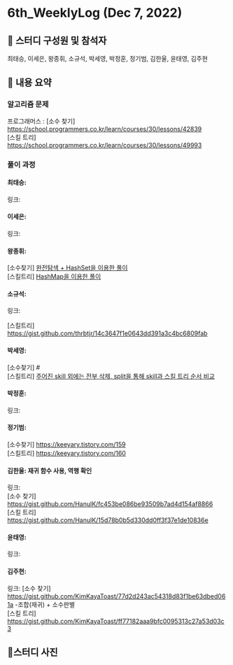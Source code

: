 # 6th_WeeklyLog (Dec 7, 2022) <br>

## 🔻 스터디 구성원 및 참석자 <br>
최태승, 이세은, 왕종휘, 소규석, 박세영, 박정훈, 정기범, 김한울, 윤태영, 김주현


## 🔻 내용 요약 <br>

### 알고리즘 문제
프로그래머스 : [소수 찾기]  https://school.programmers.co.kr/learn/courses/30/lessons/42839 <br>
               [스킬 트리] https://school.programmers.co.kr/learn/courses/30/lessons/49993

### 풀이 과정

#### 최태승:
링크:

#### 이세은: 
링크: 

#### 왕종휘:
[소수찾기] <a href="https://gist.github.com/woowang789/7c5cf55b9d854cf6fc02a68153f58dad">완전탐색 + HashSet을 이용한 풀이</a> <br>
[스킬트리] <a href="https://gist.github.com/woowang789/09b0b1d73748d28682a8ada179d28e1e">HashMap을 이용한 풀이</a>
#### 소규석: 
링크:

[스킬트리] https://gist.github.com/thrbtjr/14c3647f1e0643dd391a3c4bc6809fab
#### 박세영:
[소수찾기] # <br>
[스킬트리] <a href="https://readyt0g0.tistory.com/entry/%ED%94%84%EB%A1%9C%EA%B7%B8%EB%9E%98%EB%A8%B8%EC%8A%A4-%EC%8A%A4%ED%82%AC%ED%8A%B8%EB%A6%AC">주어진 skill 외에는 전부 삭제, split을 통해 skill과 스킬 트리 순서 비교</a>

#### 박정훈:
링크:

#### 정기범: 
[소수찾기] https://keeyary.tistory.com/159 <br>
[스킬트리] https://keeyary.tistory.com/160

#### 김한울: 재귀 함수 사용, 역행 확인   
링크:   
[소수 찾기] https://gist.github.com/HanulK/fc453be086be93509b7ad4d154af8866   
[스킬 트리] https://gist.github.com/HanulK/15d78b0b5d330dd0ff3f37e1de10836e

#### 윤태영: 
링크: 

#### 김주현:
링크:
[소수 찾기]  https://gist.github.com/KimKayaToast/77d2d243ac54318d83f1be63dbed061a -조합(재귀) + 소수판별 <br>
[스킬 트리] https://gist.github.com/KimKayaToast/ff77182aaa9bfc0095313c27a53d03c3
## 🔻스터디 사진 <br>

